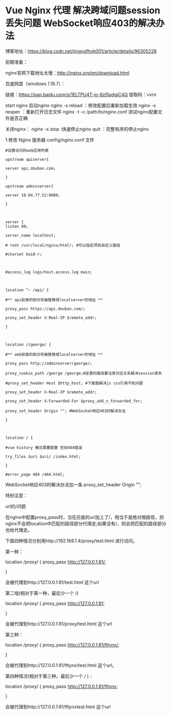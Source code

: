 # Vue Nginx 代理 解决跨域问题session丢失问题 WebSocket响应403的解决办法

博客地址：https://blog.csdn.net/jingogfhvk001/article/details/96305228



前期准备：

nginx官网下载地址太慢：http://nginx.org/en/download.html

百度网盘（windows 1.19.7）：

链接：https://pan.baidu.com/s/1ELTPU4T-io-6zl5pdgiC4Q 
提取码：vvrn 



start nginx 启动nginx
nginx -s reload  ：修改配置后重新加载生效
nginx -s reopen  ：重新打开日志文件
nginx -t -c /path/to/nginx.conf 测试nginx配置文件是否正确

关闭nginx：
nginx -s stop  :快速停止nginx
         quit  ：完整有序的停止nginx



1.修改 Nginx 服务器 config/nginx.conf 文件



```nginx
#设置访问的web应用列表

upstream apiserver{

server api.douban.com;

}

upstream adminserver{

server 10.84.77.52:8080;

}

 

server {
listen 80;

server_name localhost;

# root /usr/local/nginx/html/; #可以指定项目自定义路径

#charset koi8-r;

 

#access_log logs/host.access.log main;

 

location ^~ /api/ {

#** api前面的部分将被替换成localserver的地址 **

proxy_pass https://api.douban.com/;

proxy_set_header X-Real-IP $remote_addr;

}

 

location //george/ {

#** web前面的部分将被替换成localserver的地址 **

proxy_pass http://adminserver/george/;

proxy_cookie_path /george /george;#这里的路径要注意对应关系解决session丢失

#proxy_set_header Host $http_host; #下面是解决js css引用不到问题

proxy_set_header X-Real-IP $remote_addr;

proxy_set_header X-Forwarded-For $proxy_add_x_forwarded_for;

proxy_set_header Origin ""; #WebSocket响应403的解决办法

}

 

location / {

#vue history 模式需要配置 否则404错误

try_files $uri $uri/ /index.html;

}

#error_page 404 /404.html;
```





WebSocket响应403的解决办法加一条 proxy_set_header Origin "";

特别注意：

url的/问题

在nginx中配置proxy_pass时，当在后面的url加上了/，相当于是绝对根路径，则nginx不会把location中匹配的路径部分代理走;如果没有/，则会把匹配的路径部分也给代理走。

 

下面四种情况分别用http://192.168.1.4/proxy/test.html 进行访问。

第一种：

location /proxy/ {
     proxy_pass http://127.0.0.1:81/;

}

 

会被代理到http://127.0.0.1:81/test.html 这个url

 

第二咱(相对于第一种，最后少一个 /)

location /proxy/ {
     proxy_pass http://127.0.0.1:81;

}

会被代理到http://127.0.0.1:81/proxy/test.html 这个url

 

第三种：

location /proxy/ {
     proxy_pass http://127.0.0.1:81/ftlynx/;

}

会被代理到http://127.0.0.1:81/ftlynx/test.html 这个url。

 

第四种情况(相对于第三种，最后少一个 / )：

location /proxy/ {
     proxy_pass http://127.0.0.1:81/ftlynx;

}

会被代理到http://127.0.0.1:81/ftlynxtest.html 这个url